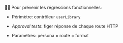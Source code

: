 <div style="height:200px">&nbsp;</div>

💂‍♂️ Pour prévenir les régressions fonctionnelles:

- Périmètre: contrôleur `userLibrary`

- _Approval tests_: figer réponse de chaque route HTTP

- Paramètres: persona × route × format
